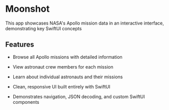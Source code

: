 # Moonshot
This app showcases NASA's Apollo mission data in an interactive interface, demonstrating key SwiftUI concepts

## Features
- Browse all Apollo missions with detailed information

- View astronaut crew members for each mission

- Learn about individual astronauts and their missions

- Clean, responsive UI built entirely with SwiftUI

- Demonstrates navigation, JSON decoding, and custom SwiftUI components
